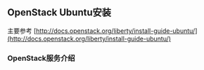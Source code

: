 ## OpenStack Ubuntu安装
主要参考
[http://docs.openstack.org/liberty/install-guide-ubuntu/](http://docs.openstack.org/liberty/install-guide-ubuntu/)    

### OpenStack服务介绍
